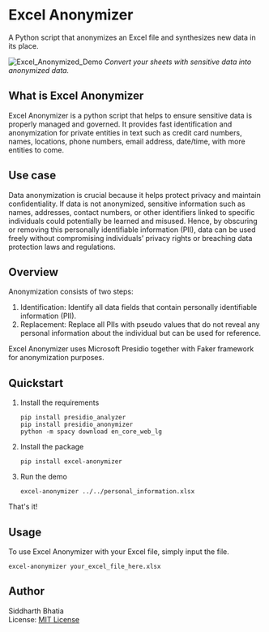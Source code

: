 # Excel Anonymizer
 A Python script that anonymizes an Excel file and synthesizes new data in its place.

![Excel_Anonymized_Demo](https://github.com/Welding-Torch/Anonymize_Excel/assets/46340124/78b03e03-bad0-4cb0-9b84-46e3197e9344)
_Convert your sheets with sensitive data into anonymized data._

## What is Excel Anonymizer
Excel Anonymizer is a python script that helps to ensure sensitive data is properly managed and governed. It provides fast identification and anonymization for private entities in text such as credit card numbers, names, locations, phone numbers, email address, date/time, with more entities to come.  

## Use case
Data anonymization is crucial because it helps protect privacy and maintain confidentiality. If data is not anonymized, sensitive information such as names, addresses, contact numbers, or other identifiers linked to specific individuals could potentially be learned and misused. Hence, by obscuring or removing this personally identifiable information (PII), data can be used freely without compromising individuals’ privacy rights or breaching data protection laws and regulations.  

## Overview
Anonymization consists of two steps:  
1. Identification: Identify all data fields that contain personally identifiable information (PII).  
2. Replacement: Replace all PIIs with pseudo values that do not reveal any personal information about the individual but can be used for reference.  

Excel Anonymizer uses Microsoft Presidio together with Faker framework for anonymization purposes.

## Quickstart
1. Install the requirements
   ```
   pip install presidio_analyzer
   pip install presidio_anonymizer
   python -m spacy download en_core_web_lg
   ```
2. Install the package
   ```
   pip install excel-anonymizer
   ```

3. Run the demo
   ```
   excel-anonymizer ../../personal_information.xlsx
   ```

That's it! 

## Usage
To use Excel Anonymizer with your Excel file, simply input the file.
```
excel-anonymizer your_excel_file_here.xlsx
```

## Author
Siddharth Bhatia  
License: [MIT License](https://github.com/Welding-Torch/Anonymize_Excel/blob/main/LICENSE)
